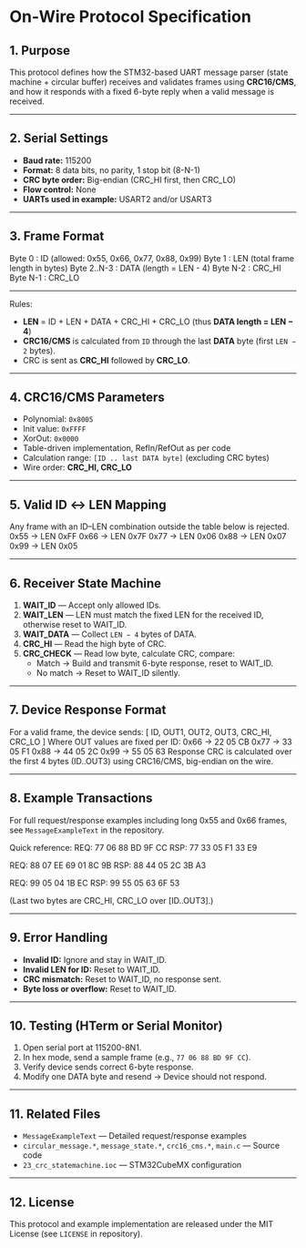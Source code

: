 # On-Wire Protocol Specification

## 1. Purpose
This protocol defines how the STM32-based UART message parser (state machine + circular buffer) receives and validates frames using **CRC16/CMS**, and how it responds with a fixed 6-byte reply when a valid message is received.

---

## 2. Serial Settings
- **Baud rate:** 115200  
- **Format:** 8 data bits, no parity, 1 stop bit (8-N-1)  
- **CRC byte order:** Big-endian (CRC_HI first, then CRC_LO)  
- **Flow control:** None  
- **UARTs used in example:** USART2 and/or USART3

---

## 3. Frame Format
Byte 0 : ID (allowed: 0x55, 0x66, 0x77, 0x88, 0x99)
Byte 1 : LEN (total frame length in bytes)
Byte 2..N-3 : DATA (length = LEN - 4)
Byte N-2 : CRC_HI
Byte N-1 : CRC_LO

---

Rules:
- **LEN** = ID + LEN + DATA + CRC_HI + CRC_LO (thus **DATA length = LEN − 4**)
- **CRC16/CMS** is calculated from `ID` through the last **DATA** byte (first `LEN − 2` bytes).
- CRC is sent as **CRC_HI** followed by **CRC_LO**.

---

## 4. CRC16/CMS Parameters
- Polynomial: `0x8005`  
- Init value: `0xFFFF`  
- XorOut: `0x0000`  
- Table-driven implementation, RefIn/RefOut as per code  
- Calculation range: `[ID .. last DATA byte]` (excluding CRC bytes)  
- Wire order: **CRC_HI, CRC_LO**

---

## 5. Valid ID ↔ LEN Mapping
Any frame with an ID–LEN combination outside the table below is rejected.
0x55 → LEN 0xFF
0x66 → LEN 0x7F
0x77 → LEN 0x06
0x88 → LEN 0x07
0x99 → LEN 0x05

---

## 6. Receiver State Machine
1. **WAIT_ID** — Accept only allowed IDs.  
2. **WAIT_LEN** — LEN must match the fixed LEN for the received ID, otherwise reset to WAIT_ID.  
3. **WAIT_DATA** — Collect `LEN − 4` bytes of DATA.  
4. **CRC_HI** — Read the high byte of CRC.  
5. **CRC_CHECK** — Read low byte, calculate CRC, compare:  
   - Match → Build and transmit 6-byte response, reset to WAIT_ID.  
   - No match → Reset to WAIT_ID silently.

---

## 7. Device Response Format
For a valid frame, the device sends: [ ID, OUT1, OUT2, OUT3, CRC_HI, CRC_LO ]
Where OUT values are fixed per ID:
0x66 → 22 05 CB
0x77 → 33 05 F1
0x88 → 44 05 2C
0x99 → 55 05 63
Response CRC is calculated over the first 4 bytes (ID..OUT3) using CRC16/CMS, big-endian on the wire.

---

## 8. Example Transactions
For full request/response examples including long 0x55 and 0x66 frames, see `MessageExampleText` in the repository.

Quick reference:
REQ: 77 06 88 BD 9F CC
RSP: 77 33 05 F1 33 E9

REQ: 88 07 EE 69 01 8C 9B
RSP: 88 44 05 2C 3B A3

REQ: 99 05 04 1B EC
RSP: 99 55 05 63 6F 53

(Last two bytes are CRC_HI, CRC_LO over [ID..OUT3].)

---

## 9. Error Handling
- **Invalid ID:** Ignore and stay in WAIT_ID.  
- **Invalid LEN for ID:** Reset to WAIT_ID.  
- **CRC mismatch:** Reset to WAIT_ID, no response sent.  
- **Byte loss or overflow:** Reset to WAIT_ID.

---

## 10. Testing (HTerm or Serial Monitor)
1. Open serial port at 115200-8N1.  
2. In hex mode, send a sample frame (e.g., `77 06 88 BD 9F CC`).  
3. Verify device sends correct 6-byte response.  
4. Modify one DATA byte and resend → Device should not respond.

---

## 11. Related Files
- `MessageExampleText` — Detailed request/response examples  
- `circular_message.*`, `message_state.*`, `crc16_cms.*`, `main.c` — Source code  
- `23_crc_statemachine.ioc` — STM32CubeMX configuration

---

## 12. License
This protocol and example implementation are released under the MIT License (see `LICENSE` in repository).


